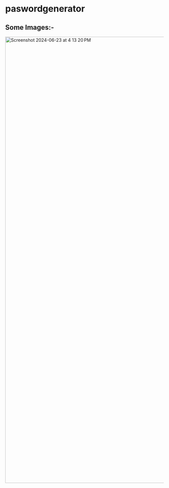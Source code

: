 # paswordgenerator

## Some Images:-
<img width="1418" alt="Screenshot 2024-06-23 at 4 13 20 PM" src="https://github.com/hemant80025/paswordgenerator/assets/143216259/9bab0e82-79d1-485d-8264-017be594b389">
